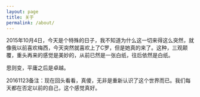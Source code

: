 ```yaml
---
layout: page
title: 关于
permalink: /about/
---
```


2015年10月4日，今天是个特殊的日子，我不知道为什么这一切来得这么突然，就像我以前喜欢梅西，今天突然就喜欢上了C罗，但是她真的来了。这种，三观颠覆，重头再来的感觉是美妙的，从前已然是一张白纸，往后依然是白纸。

思则变，平庸之后是卓越。

20161123备注：现在回头看看，真傻，无非是重新认识了这个世界而已。我们每天都在否定以前的自己，这个感觉真好。
